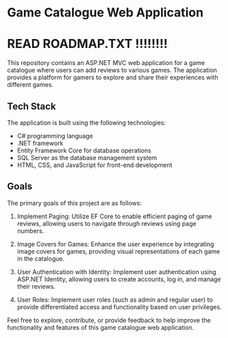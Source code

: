 # Game Catalogue Web Application
# READ ROADMAP.TXT !!!!!!!!
This repository contains an ASP.NET MVC web application for a game catalogue where users can add reviews to various games. The application provides a platform for gamers to explore and share their experiences with different games.

## Tech Stack

The application is built using the following technologies:

- C# programming language
- .NET framework
- Entity Framework Core for database operations
- SQL Server as the database management system
- HTML, CSS, and JavaScript for front-end development

## Goals

The primary goals of this project are as follows:

1. Implement Paging: Utilize EF Core to enable efficient paging of game reviews, allowing users to navigate through reviews using page numbers.

2. Image Covers for Games: Enhance the user experience by integrating image covers for games, providing visual representations of each game in the catalogue.

3. User Authentication with Identity: Implement user authentication using ASP.NET Identity, allowing users to create accounts, log in, and manage their reviews.

4. User Roles: Implement user roles (such as admin and regular user) to provide differentiated access and functionality based on user privileges.

Feel free to explore, contribute, or provide feedback to help improve the functionality and features of this game catalogue web application.
